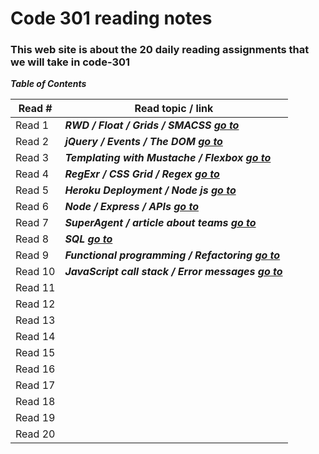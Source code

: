 # Code 301 reading notes
### This web site is about the 20 daily reading assignments that we will take in code-301  

***Table of Contents***

Read #    |    Read topic / link
------    | ------------------
Read 1    | ***RWD / Float / Grids / SMACSS  [go to]( https://osama-yousef.github.io/Code-301-reading-notes/class-01 )***
Read 2    | ***jQuery / Events / The DOM [go to]( https://osama-yousef.github.io/Code-301-reading-notes/class-02 )***
Read 3    | ***Templating with Mustache / Flexbox [go to]( https://osama-yousef.github.io/Code-301-reading-notes/class-03 )***
Read 4    | ***RegExr / CSS Grid / Regex [go to]( https://osama-yousef.github.io/Code-301-reading-notes/class-04 )***
Read 5    | ***Heroku Deployment / Node js [go to]( https://osama-yousef.github.io/Code-301-reading-notes/class-05 )***
Read 6    | ***Node / Express / APIs [go to]( https://osama-yousef.github.io/Code-301-reading-notes/class-06 )***
Read 7    | ***SuperAgent / article about teams [go to]( https://osama-yousef.github.io/Code-301-reading-notes/class-07 )***  
Read 8    | ***SQL [go to]( https://osama-yousef.github.io/Code-301-reading-notes/class-08 )***   
Read 9    | ***Functional programming / Refactoring [go to]( https://osama-yousef.github.io/Code-301-reading-notes/class-09 )***
Read 10   | ***JavaScript call stack / Error messages [go to]( https://osama-yousef.github.io/Code-301-reading-notes/class-10 )***
Read 11   |     
Read 12   |     
Read 13   |     
Read 14   |    
Read 15   |    
Read 16   |     
Read 17   |     
Read 18   |     
Read 19   |    
Read 20   | 
